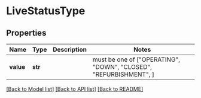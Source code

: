 # LiveStatusType


## Properties
Name | Type | Description | Notes
------------ | ------------- | ------------- | -------------
**value** | **str** |  |  must be one of ["OPERATING", "DOWN", "CLOSED", "REFURBISHMENT", ]

[[Back to Model list]](../README.md#documentation-for-models) [[Back to API list]](../README.md#documentation-for-api-endpoints) [[Back to README]](../README.md)


